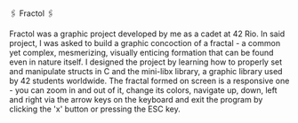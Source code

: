 🖇️ Fractol 🖇️

Fractol was a graphic project developed by me as a cadet at 42 Rio. In said project, I was asked to build a graphic concoction of a fractal - a common yet complex, mesmerizing, visually enticing formation that can be found even in nature itself.
I designed the project by learning how to properly set and manipulate structs in C and the mini-libx library, a graphic library used by 42 students worldwide. The fractal formed on screen is a responsive one - you can zoom in and out of it, change its colors,
navigate up, down, left and right via the arrow keys on the keyboard and exit the program by clicking the 'x' button or pressing the ESC key.
